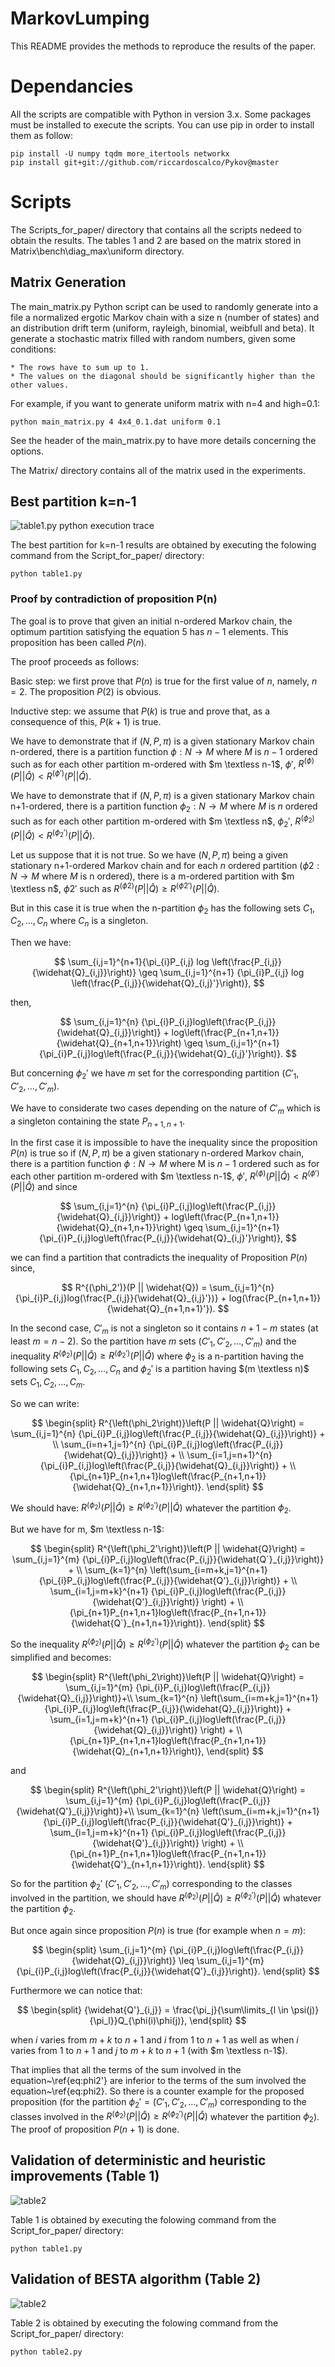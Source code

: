 # MarkovLumping

This README provides the methods to reproduce the results of the paper.

# Dependancies

All the scripts are compatible with Python in version 3.x.
Some packages must be installed to execute the scripts. You can use pip in order to install them as follow:

```
pip install -U numpy tqdm more_itertools networkx 
pip install git+git://github.com/riccardoscalco/Pykov@master
```

# Scripts

The Scripts_for_paper/ directory that contains all the scripts nedeed to obtain 
the results. The tables 1 and 2 are based on the matrix stored in Matrix\bench\diag_max\uniform directory. 

## Matrix Generation
The main_matrix.py Python script can be used to randomly generate into a file a normalized ergotic Markov chain with a size n (number of states) and an distribution drift term (uniform, rayleigh, binomial, weibfull and beta). It generate a stochastic matrix filled with random numbers, given some conditions:

    * The rows have to sum up to 1.
    * The values on the diagonal should be significantly higher than the other values.

For example, if you want to generate uniform matrix with n=4 and high=0.1:

```
python main_matrix.py 4 4x4_0.1.dat uniform 0.1
```

See the header of the main_matrix.py to have more details concerning the options. 

The Matrix/ directory contains all of the matrix used in the experiments.

## Best partition k=n-1 

![table1.py python execution trace](https://user-images.githubusercontent.com/233341/134331100-07f03927-43fc-42cf-b4bf-b6243f96826e.gif)

The best partition for k=n-1 results are obtained by executing the folowing command from the Script_for_paper/ directory:

```
python table1.py
```

### Proof by contradiction of proposition P(n)

The goal is to prove that given an initial n-ordered Markov chain, the optimum partition satisfying the equation 5 has $n-1$ elements. This proposition has been called $P(n)$.

The proof proceeds as follows:

Basic step: we first prove that $P(n)$ is true for the first value of $n$, namely, $n=2$.
The proposition $P(2)$ is obvious.

Inductive step: we assume that $P(k)$ is true and prove that, as a consequence of this, $P(k+1)$ is true.

We have to demonstrate that if $(N,P,\pi)$ 
is a given stationary Markov chain n-ordered, there is a partition function $\phi: N \rightarrow M$ 
where $M$
is $n-1$ 
ordered such as for each other partition m-ordered with $m \textless n-1$, 
$\phi'$,
$R^{(\phi)}(P || \widehat{Q}) < R^{(\phi')}(P || \widehat{Q})$.

We have to demonstrate that if $(N,P,\pi)$ 
is a given stationary Markov chain n+1-ordered, there is a partition function $\phi_2: N \rightarrow M$
where $M$ is $n$ 
ordered such as for each other partition m-ordered with $m \textless n$, 
$\phi_2'$, 
$R^{(\phi_2)}(P || \widehat{Q}) < R^{(\phi_2')}(P || \widehat{Q})$.

Let us suppose that it is not true.
So we have $(N,P,\pi)$ 
being a given stationary n+1-ordered Markov chain and for each $n$ ordered partition ($\phi2: N \rightarrow M$
where $M$ is n ordered), there is a m-ordered partition with $m \textless n$, 
$\phi2'$ such as 
$R^{(\phi2)}(P || \widehat{Q}) \geq R^{(\phi2')}(P || \widehat{Q})$.

But in this case it is true when the n-partition $\phi_2$ has the following sets $C_1, C_2, \ldots, C_n$ 
where $C_n$ is a singleton.

Then we have: 

$$
\sum_{i,j=1}^{n+1}{\pi_{i}P_{i,j} log \left(\frac{P_{i,j}}{\widehat{Q}_{i,j}}\right)} \geq \sum_{i,j=1}^{n+1} {\pi_{i}P_{i,j} log \left(\frac{P_{i,j}}{\widehat{Q}_{i,j}'}\right)},
$$

then,
 
$$
\sum_{i,j=1}^{n} {\pi_{i}P_{i,j}log\left(\frac{P_{i,j}}{\widehat{Q}_{i,j}}\right)} + log\left(\frac{P_{n+1,n+1}}{\widehat{Q}_{n+1,n+1}}\right)
\geq \sum_{i,j=1}^{n+1} {\pi_{i}P_{i,j}log\left(\frac{P_{i,j}}{\widehat{Q}_{i,j}'}\right)}. 
$$

But concerning $\phi_2'$ 
we have $m$ set for the corresponding partition $(C'_1, C'_2, \ldots, C'_m)$.

We have to considerate two cases depending on the nature of $C'_m$
which is a singleton containing the state
$P_{n+1,n+1}$.

In the first case it is impossible to have the inequality since the proposition $P(n)$ is true so if $(N,P,\pi)$ 
be a given stationary n-ordered Markov chain, there is a partition function $\phi: N \rightarrow M$ 
where M is $n-1$ ordered such as for each other partition m-ordered with $m \textless n-1$, 
$\phi'$, 
$R^{(\phi)}(P || \widehat{Q}) < R^{(\phi')}(P || \widehat{Q})$ and since

$$
\sum_{i,j=1}^{n} {\pi_{i}P_{i,j}log\left(\frac{P_{i,j}}{\widehat{Q}_{i,j}}\right)} + log\left(\frac{P_{n+1,n+1}}{\widehat{Q}_{n+1,n+1}}\right)
\geq 
\sum_{i,j=1}^{n+1} {\pi_{i}P_{i,j}log\left(\frac{P_{i,j}}{\widehat{Q}_{i,j}'}\right)}, 
$$

we can find a partition that contradicts the inequality of Proposition $P(n)$ since,  

$$
R^{(\phi_2')}(P || \widehat{Q}) = \sum_{i,j=1}^{n} {\pi_{i}P_{i,j}log(\frac{P_{i,j}}{\widehat{Q}_{i,j}'})}  + log(\frac{P_{n+1,n+1}}{\widehat{Q}_{n+1,n+1}'}).
$$

In the second case, $C'_m$ is not a singleton so it contains $n+1-m$ states (at least $m=n-2$). 
So the partition have $m$ sets ($C'_1, C'_2, \ldots, C'_m$) and the inequality $R^{\left(\phi_2\right)}\left(P || \widehat{Q}\right) \geq R^{\left(\phi_2'\right)}\left(P || \widehat{Q}\right)$ 
where $\phi_2$ 
is a n-partition having the following sets $C_1, C_2, \ldots, C_n$ 
and $\phi_2'$
is a partition having $(m \textless n)$ sets 
$C_1, C_2, \ldots, C_m$.

So we can write:

$$
\begin{split}
R^{\left(\phi_2\right)}\left(P || \widehat{Q}\right) = \sum_{i,j=1}^{n} {\pi_{i}P_{i,j}log\left(\frac{P_{i,j}}{\widehat{Q}_{i,j}}\right)} + \\ 
\sum_{i=n+1,j=1}^{n} {\pi_{i}P_{i,j}log\left(\frac{P_{i,j}}{\widehat{Q}_{i,j}}\right)} + \\ 
\sum_{i=1,j=n+1}^{n} {\pi_{i}P_{i,j}log\left(\frac{P_{i,j}}{\widehat{Q}_{i,j}}\right)} + \\ 
{\pi_{n+1}P_{n+1,n+1}log\left(\frac{P_{n+1,n+1}}{\widehat{Q}_{n+1,n+1}}\right)}.
\end{split} 
$$

We should have: $R^{\left(\phi_2\right)}\left(P || \widehat{Q}\right) \geq R^{\left(\phi_2'\right)}\left(P || \widehat{Q}\right)$ 
whatever the partition $\phi_2$.

But we have for m, 
$m \textless n-1$:

$$
\begin{split}
R^{\left(\phi_2'\right)}\left(P || \widehat{Q}\right) = \sum_{i,j=1}^{m} {\pi_{i}P_{i,j}log\left(\frac{P_{i,j}}{\widehat{Q`}_{i,j}}\right)}  + \\
\sum_{k=1}^{n} \left(\sum_{i=m+k,j=1}^{n+1} {\pi_{i}P_{i,j}log\left(\frac{P_{i,j}}{\widehat{Q'}_{i,j}}\right)} +  \\
\sum_{i=1,j=m+k}^{n+1} {\pi_{i}P_{i,j}log\left(\frac{P_{i,j}}{\widehat{Q'}_{i,j}}\right)} \right) + \\
{\pi_{n+1}P_{n+1,n+1}log\left(\frac{P_{n+1,n+1}}{\widehat{Q`}_{n+1,n+1}}\right)}.
\end{split} 
$$

So the inequality $R^{\left(\phi_2\right)}\left(P || \widehat{Q}\right) \geq R^{\left(\phi_2'\right)}\left(P || \widehat{Q}\right)$ 
whatever the partition $\phi_2$ can be simplified and becomes:

$$
\begin{split}
R^{\left(\phi_2\right)}\left(P || \widehat{Q}\right) = \sum_{i,j=1}^{m} {\pi_{i}P_{i,j}log\left(\frac{P_{i,j}}{\widehat{Q}_{i,j}}\right)}+\\
\sum_{k=1}^{n} \left(\sum_{i=m+k,j=1}^{n+1} {\pi_{i}P_{i,j}log\left(\frac{P_{i,j}}{\widehat{Q}_{i,j}}\right)} + \sum_{i=1,j=m+k}^{n+1} {\pi_{i}P_{i,j}log\left(\frac{P_{i,j}}{\widehat{Q}_{i,j}}\right)} \right) + \\ 
{\pi_{n+1}P_{n+1,n+1}log\left(\frac{P_{n+1,n+1}}{\widehat{Q}_{n+1,n+1}}\right)},
\end{split} 
$$

and

$$
\begin{split}
R^{\left(\phi_2'\right)}\left(P || \widehat{Q}\right) = \sum_{i,j=1}^{m} {\pi_{i}P_{i,j}log\left(\frac{P_{i,j}}{\widehat{Q'}_{i,j}}\right)}+\\
\sum_{k=1}^{n} \left(\sum_{i=m+k,j=1}^{n+1} {\pi_{i}P_{i,j}log\left(\frac{P_{i,j}}{\widehat{Q'}_{i,j}}\right)} + \sum_{i=1,j=m+k}^{n+1} {\pi_{i}P_{i,j}log\left(\frac{P_{i,j}}{\widehat{Q'}_{i,j}}\right)} \right) + \\ 
{\pi_{n+1}P_{n+1,n+1}log\left(\frac{P_{n+1,n+1}}{\widehat{Q'}_{n+1,n+1}}\right)}.
\end{split} 
$$

So for the partition $\phi_2'$ 
($C'_1, C'_2, \ldots, C'_m$) 
corresponding to the classes involved in the partition, we should have
$R^{\left(\phi_2\right)}\left(P || \widehat{Q}\right) \geq R^{\left(\phi_2'\right)}\left(P || \widehat{Q}\right)$ 
whatever the partition $\phi_2$. 

But once again since proposition $P(n)$ is true (for example when $n=m$):

$$
\begin{split}
\sum_{i,j=1}^{m} {\pi_{i}P_{i,j}log\left(\frac{P_{i,j}}{\widehat{Q}_{i,j}}\right)} 
\leq
\sum_{i,j=1}^{m} {\pi_{i}P_{i,j}log\left(\frac{P_{i,j}}{\widehat{Q'}_{i,j}}\right)}.
\end{split} 
$$

Furthermore we can notice that:

$$
\begin{split}
{\widehat{Q'}_{i,j}} = \frac{\pi_j}{\sum\limits_{l \in \psi(j)}{\pi_l}}Q_{\phi(i)\phi(j)},
\end{split} 
$$

when $i$ varies from $m+k$ to $n+1$ and $i$ from 1 to $n+1$ as well as when $i$ varies from 1 to $n+1$ and $j$ to $m+k$ to $n+1$ (with $m \textless n-1$). 
 
That implies that all the terms of the sum involved in the equation~\ref{eq:phi2'} are inferior to the terms of the sum involved the equation~\ref{eq:phi2}. So there is a counter example for the proposed proposition (for the partition $\phi_2'=(C'_1, C'_2, \ldots, C'_m)$ 
corresponding to the classes involved in the 
$R^{\left(\phi_2\right)}\left(P || \widehat{Q}\right) \geq R^{\left(\phi_2'\right)}\left(P || \widehat{Q}\right)$ 
whatever the partition $\phi_2$). 
The proof of proposition $P(n+1)$ is done.

## Validation of deterministic and heuristic improvements (Table 1)

![table2](https://user-images.githubusercontent.com/233341/134331867-90601576-3c01-4a24-9f4b-6f52a1ea4c80.gif)

Table 1 is obtained by executing the folowing command from the Script_for_paper/ directory:

```
python table1.py
```
## Validation of BESTA algorithm (Table 2)

![table2](https://user-images.githubusercontent.com/233341/134331867-90601576-3c01-4a24-9f4b-6f52a1ea4c80.gif)

Table 2 is obtained by executing the folowing command from the Script_for_paper/ directory:

```
python table2.py
```
